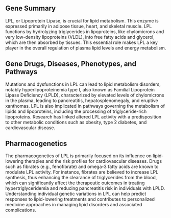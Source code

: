 ## Gene Summary
LPL, or Lipoprotein Lipase, is crucial for lipid metabolism. This enzyme is expressed primarily in adipose tissue, heart, and skeletal muscle. LPL functions by hydrolyzing triglycerides in lipoproteins, like chylomicrons and very low-density lipoproteins (VLDL), into free fatty acids and glycerol, which are then absorbed by tissues. This essential role makes LPL a key player in the overall regulation of plasma lipid levels and energy metabolism.

## Gene Drugs, Diseases, Phenotypes, and Pathways
Mutations and dysfunctions in LPL can lead to lipid metabolism disorders, notably hyperlipoproteinemia type I, also known as Familial Lipoprotein Lipase Deficiency (LPLD), characterized by elevated levels of chylomicrons in the plasma, leading to pancreatitis, hepatosplenomegaly, and eruptive xanthomas. LPL is also implicated in pathways governing the metabolism of lipids and lipoproteins, including the processing of triglyceride-rich lipoproteins. Research has linked altered LPL activity with a predisposition to other metabolic conditions such as obesity, type 2 diabetes, and cardiovascular disease.

## Pharmacogenetics
The pharmacogenetics of LPL is primarily focused on its influence on lipid-lowering therapies and the risk profiles for cardiovascular diseases. Drugs such as fibrates (e.g., fenofibrate) and omega-3 fatty acids are known to modulate LPL activity. For instance, fibrates are believed to increase LPL synthesis, thus enhancing the clearance of triglycerides from the blood, which can significantly affect the therapeutic outcomes in treating hypertriglyceridemia and reducing pancreatitis risk in individuals with LPLD. Understanding individual genetic variations in LPL can help predict responses to lipid-lowering treatments and contributes to personalized medicine approaches in managing lipid disorders and associated complications.